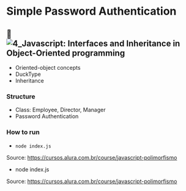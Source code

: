 # Simple Password Authentication

## 🔑 ![4_Javascript: Interfaces and Inheritance in Object-Oriented programming]()
* Oriented-object concepts
* DuckType
* Inheritance

### Structure
* Class: Employee, Director, Manager
* Password Authentication 

### How to run
* `node index.js`

Source: https://cursos.alura.com.br/course/javascript-polimorfismo

* node index.js

Source: https://cursos.alura.com.br/course/javascript-polimorfismo

